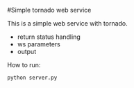 #Simple tornado web service

This is a simple web service with tornado.
 * return status handling
 * ws parameters
 * output

How to run:

```python server.py```
